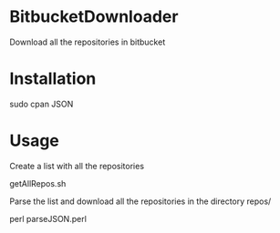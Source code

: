 # BitbucketDownloader
Download all the repositories in bitbucket

# Installation

sudo cpan JSON

# Usage

Create a list with all the repositories

getAllRepos.sh <bitbucket username>

Parse the list and download all the repositories in the directory repos/<reponame>

perl parseJSON.perl
